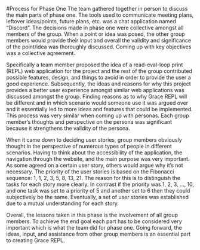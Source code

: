 #Process for Phase One
 The team gathered together in person to discuss the main parts of phase one. The tools used to communicate meeting plans, leftover ideas/points, future plans, etc. was a chat application named “Discord”. The decisions made in phase one were collective amongst all members of the group. When a point or idea was posed, the other group members would provide their input and overall the validity and significance of the point/idea was thoroughly discussed. Coming up with key objectives was a collective agreement.
 
  Specifically a team member proposed the idea of a read-eval-loop print (REPL) web application for the project and the rest of the group contributed possible features, design, and things to avoid in order to provide the user a good experience. Subsequently, the ideas and reasons for why this project provides a better user experience amongst similar web applications was discussed amongst the group. Finding reasons as to why Grace REPL will be different and in which scenario would someone use it was argued over and it essentially led to more ideas and features that could be implemented. This process was very similar when coming up with personas. Each group member’s thoughts and perspective on the persona was significant because it strengthens the validity of the persona. 
  
  When it came down to deciding user stories, group members obviously thought in the perspective of numerous types of people in different scenarios. Having to think about the accessibility of the application, the navigation through the website, and the main purpose was very important. As some agreed on a certain user story, others would argue why it’s not necessary. The priority of the user stories is based on the Fibonacci sequence: 1, 1, 2, 3, 5, 8, 13, 21. The reason for this is to distinguish the tasks for each story more clearly. In contrast if the priority was 1, 2, 3, …, 10, and one task was set to a priority of 5 and another set to 6 then they could subjectively be the same. Eventually, a set of user stories was established due to a mutual understanding for each story.
  
  Overall, the lessons taken in this phase is the involvement of all group members. To achieve the end goal each part has to be considered very important which is what the team did for phase one. Going forward, the ideas, input, and assistance from other group members is an essential part to creating Grace REPL. 
